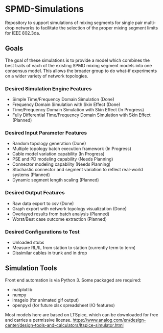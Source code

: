 # SPMD-Simulations
Repository to support simulations of mixing segments for single pair multi-drop networks to facilitate the selection of the proper mixing segment limits for IEEE 802.3da.

## Goals

The goal of these simulations is to provide a model which combines the best traits of each of the existing SPMD mixing segment models into one consensus model. This allows the broader group to do what-if experiments on a wider variety of network topologies.

### Desired Simulation Engine Features
* Simple Time/Frequency Domain Simulation (Done)
* Frequency Domain Simulation with Skin Effect (Done)
* Time/Frequency Domain Simulation with Skin Effect (In Progress)
* Fully Differential Time/Frequency Domain Simulation with Skin Effect (Planned)

### Desired Input Parameter Features
* Random topology generation (Done)
* Multiple topology batch execution framework (In Progress)
* Cable model variation capability (In Progress)
* PSE and PD modeling capability (Needs Planning)
* Connector modeling capability (Needs Planning)
* Stochastic connector and segment variation to reflect real-world systems (Planned)
* Dynamic segment length scaling (Planned)

### Desired Output Features
* Raw data export to csv (Done)
* Graph export with network topology visualization (Done)
* Overlayed results from batch analysis (Planned)
* Worst/Best case outcome extraction (Planned)

### Desired Configurations to Test
* Unloaded stubs
* Measure RL/IL from station to station (currently term to term)
* Dissimilar cables in trunk and in drop

## Simulation Tools

Front end automation is via Python 3. Some packaged are required:
* matplotlib
* numpy
* imageio (for animated gif output)
* openpyxl (for future xlsx spreadsheet I/O features)

Most models here are based on LTSpice, which can be downloaded for free and carries a permissive license.
https://www.analog.com/en/design-center/design-tools-and-calculators/ltspice-simulator.html

